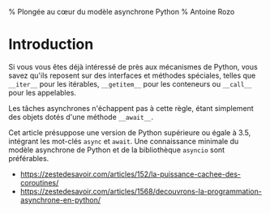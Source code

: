 % Plongée au cœur du modèle asynchrone Python
% Antoine Rozo

# Introduction

Si vous vous êtes déjà intéressé de près aux mécanismes de Python, vous savez qu'ils reposent sur des interfaces et méthodes spéciales, telles que `__iter__` pour les itérables, `__getitem__` pour les conteneurs ou `__call__` pour les appelables.

Les tâches asynchrones n'échappent pas à cette règle, étant simplement des objets dotés d'une méthode `__await__`.

Cet article présuppose une version de Python supérieure ou égale à 3.5, intégrant les mot-clés `async` et `await`.
Une connaissance minimale du modèle asynchrone de Python et de la bibliothèque `asyncio` sont préférables.

* https://zestedesavoir.com/articles/152/la-puissance-cachee-des-coroutines/
* https://zestedesavoir.com/articles/1568/decouvrons-la-programmation-asynchrone-en-python/
